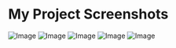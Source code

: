 # My Project Screenshots

![Image](https://github.com/user-attachments/assets/0af40012-8df2-4ee5-867f-70b0a40b5ec2)
![Image](https://github.com/user-attachments/assets/cd145874-75fd-48e0-98a3-54027b36446b)
![Image](https://github.com/user-attachments/assets/a17c0a65-01e2-4351-9931-32ffa248e1c2)
![Image](https://github.com/user-attachments/assets/b14f90dd-844e-4001-82e4-e944476cc6c0)
![Image](https://github.com/user-attachments/assets/3f49f7c8-009a-4042-b209-a4266f1edf8c)﻿
